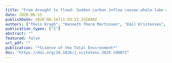 ```yaml
---
title: "From drought to flood: Sudden carbon inflow causes whole-lake anoxia and massive fish kill in a large shallow lake"
date: 2020-06-15
publishDate: 2020-06-14T11:59:52.252849Z
authors: ["Theis Kragh", "Kenneth Thorø Martinsen", "Emil Kristensen", "Kaj Sand-Jensen"]
publication_types: ["2"]
abstract: ""
featured: false
url_pdf: ""
publication: "*Science of the Total Environment*"
doi: "https://doi.org/10.1016/j.scitotenv.2020.140072"
---
```




